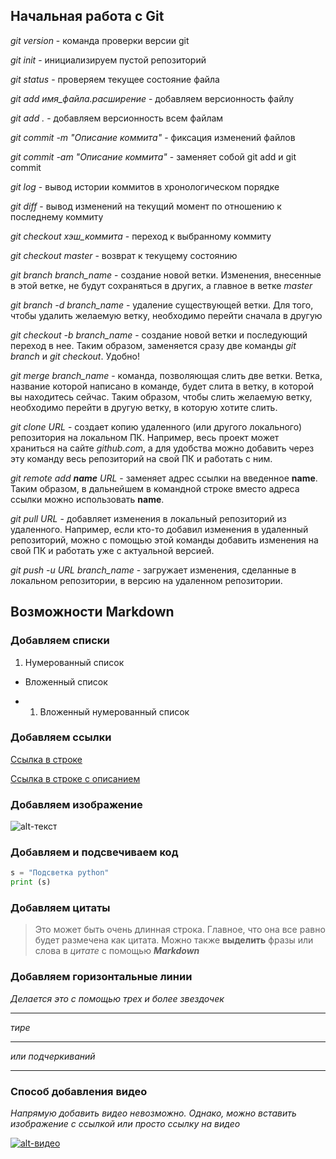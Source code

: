 ## Начальная работа с Git

*git version* - команда проверки версии git

*git init* - инициализируем пустой репозиторий

*git status* - проверяем текущее состояние файла

*git add имя_файла.расширение* - добавляем версионность файлу

*git add .* - добавляем версионность всем файлам

*git commit -m "Описание коммита"* - фиксация изменений файлов

*git commit -am "Описание коммита"* - заменяет собой git add и git commit

*git log* - вывод истории коммитов в хронологическом порядке

*git diff* - вывод изменений на текущий момент по отношению к последнему коммиту

*git checkout хэш_коммита* - переход к выбранному коммиту

*git checkout master* - возврат к текущему состоянию

*git branch branch_name* - создание новой ветки. Изменения, внесенные в этой ветке, не будут сохраняться в других, а главное в ветке _master_

*git branch -d branch_name* - удаление существующей ветки. Для того, чтобы удалить желаемую ветку, необходимо перейти сначала в другую

*git checkout -b branch_name* - создание новой ветки и последующий переход в нее. Таким образом, заменяется сразу две команды _git branch_ и _git checkout_. Удобно!

_git merge branch_name_ - команда, позволяющая слить две ветки. Ветка, название которой написано в команде, будет слита в ветку, в которой вы находитесь сейчас. Таким образом, чтобы слить желаемую ветку, необходимо перейти в другую ветку, в которую хотите слить.

_git clone URL_ - создает копию удаленного (или другого локального) репозитория на локальном ПК. Например, весь проект может храниться на сайте *github.com*, а для удобства можно добавить через эту команду весь репозиторий на свой ПК и работать с ним.

_git remote add __name__ URL_ - заменяет адрес ссылки на введенное **name**. Таким образом, в дальнейшем в командной строке вместо адреса ссылки можно использовать **name**. 

_git pull URL_ - добавляет изменения в локальный репозиторий из удаленного. Например, если кто-то добавил изменения в удаленный репозиторий, можно с помощью этой команды добавить изменения на свой ПК и работать уже с актуальной версией.

_git push -u URL branch_name_ - загружает изменения, сделанные в локальном репозитории, в версию на удаленном репозитории.

## Возможности Markdown

### Добавляем списки

1. Нумерованный список

+ Вложенный список

- 1. Вложенный нумерованный список

### Добавляем ссылки

[Ссылка в строке](https://www.github.com)

[Ссылка в строке с описанием](https://www.github.com "Шпаргалка по синтаксису Markdown")

### Добавляем изображение

![alt-текст][logo]

[logo]: https://fuzeservers.ru/wp-content/uploads/3/0/c/30c29ce4cc08523ecc6e1f205bc207d0.jpeg "Иконка Git"

### Добавляем и подсвечиваем код

```python
s = "Подсветка python"
print (s)
```

### Добавляем цитаты

> Это может быть очень длинная строка. Главное, что она все равно будет размечена как цитата. Можно также **выделить** фразы или слова в *цитате* с помощью ***Markdown***

### Добавляем горизонтальные линии

*Делается это с помощью трех и более звездочек*

***

*тире*

---------

*или подчеркиваний*

____________

### Способ добавления видео

*Напрямую добавить видео невозможно. Однако, можно вставить изображение с ссылкой или просто ссылку на видео*

[![alt-видео](https://lubopitnie.ru/wp-content/uploads/2020/08/geekbrains-otzyvy.png)](https://www.youtube.com/watch?v=GFM8gQnZo6g)